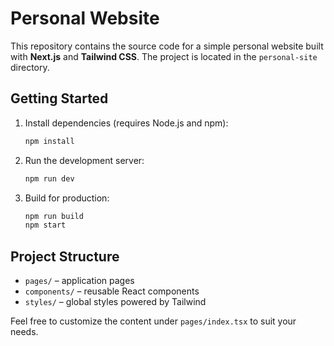 # Personal Website

This repository contains the source code for a simple personal website built with **Next.js** and **Tailwind CSS**. The project is located in the `personal-site` directory.

## Getting Started

1. Install dependencies (requires Node.js and npm):
   ```bash
   npm install
   ```
2. Run the development server:
   ```bash
   npm run dev
   ```
3. Build for production:
   ```bash
   npm run build
   npm start
   ```

## Project Structure

- `pages/` – application pages
- `components/` – reusable React components
- `styles/` – global styles powered by Tailwind

Feel free to customize the content under `pages/index.tsx` to suit your needs.
